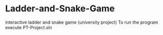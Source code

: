 # Ladder-and-Snake-Game
interactive ladder and snake game (university project)
To run the program execute PT-Project.sln
